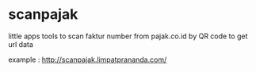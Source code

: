 # scanpajak
little apps tools to scan faktur number from pajak.co.id by QR code to get url data

example : http://scanpajak.limpatprananda.com/
